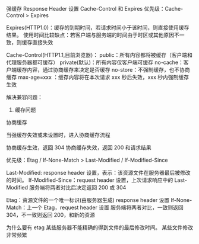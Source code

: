 强缓存
Response Header 设置 Cache-Control 和 Expires
优先级：Cache-Control > Expires


Expires(HTTP1.0)：缓存的到期时间，若请求时间小于该时间，则直接使用缓存结果。 使用时间比较缺点：若客户端与服务端的时间由于时区或其他原因不一致，则缓存直接失效

Cache-Control(HTTP1.1,目前浏览器)：
public：所有内容都将被缓存（客户端和代理服务器都可缓存）
private(默认)：所有内容仅客户端可缓存
no-cache：客户端缓存内容，通过协商缓存来决定是否缓存
no-store：不强制缓存，也不协商缓存
max-age=xxx ：缓存内容将在本次请求 xxx 秒后失效，xxx 秒内强制缓存生效


解决兼容问题：
1. 缓存问题


协商缓存

当强缓存失效或未设置时，进入协商缓存流程

协商缓存生效，返回 304
协商缓存失效，返回 200 和请求结果

优先级：Etag / If-None-Match > Last-Modified / If-Modified-Since

Last-Modified: response header 设置，表示：该资源文件在服务器最后被修改的时间。
If-Modified-Since：request header 设置，上次请求响应中的 Last-Modified
服务端将两者对比后决定返回 200 或 304


Etag：资源文件的一个唯一标识(由服务器生成) response header 设置
If-None-Match：上一个 Etag，request header 设置
服务端将两者对比，一致则返回 304，不一致则返回 200，和新的资源


为什么要有 etag
某些服务器不能精确的得到文件的最后修改时间。
某些文件修改非常频繁
